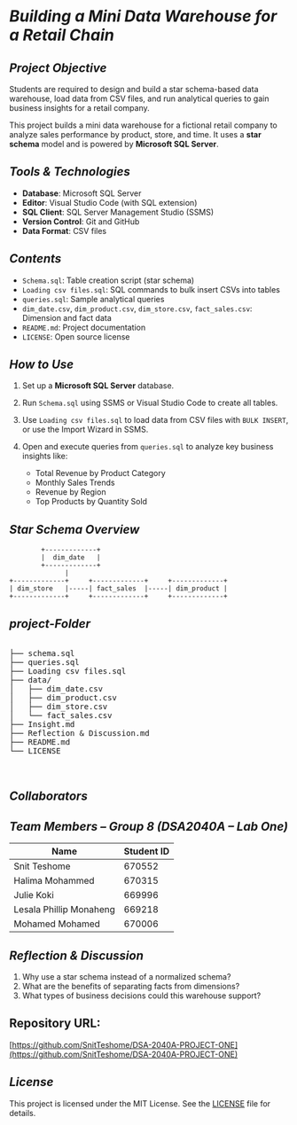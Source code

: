 # *Building a Mini Data Warehouse for a Retail Chain*

## *Project Objective*

Students are required to design and build a star schema-based data warehouse, load data from CSV files, and run analytical queries to gain business insights for a retail company.

This project builds a mini data warehouse for a fictional retail company to analyze sales performance by product, store, and time. It uses a **star schema** model and is powered by **Microsoft SQL Server**.

## *Tools & Technologies*

- **Database**: Microsoft SQL Server  
- **Editor**: Visual Studio Code (with SQL extension)  
- **SQL Client**: SQL Server Management Studio (SSMS)  
- **Version Control**: Git and GitHub  
- **Data Format**: CSV files  

## *Contents*

* `Schema.sql`: Table creation script (star schema)  
* `Loading csv files.sql`: SQL commands to bulk insert CSVs into tables  
* `queries.sql`: Sample analytical queries  
* `dim_date.csv`, `dim_product.csv`, `dim_store.csv`, `fact_sales.csv`: Dimension and fact data
* `README.md`: Project documentation  
* `LICENSE`: Open source license  

## *How to Use*

1. Set up a **Microsoft SQL Server** database.  
2. Run `Schema.sql` using SSMS or Visual Studio Code to create all tables.  
3. Use `Loading csv files.sql` to load data from CSV files with `BULK INSERT`, or use the Import Wizard in SSMS.  
4. Open and execute queries from `queries.sql` to analyze key business insights like:

   * Total Revenue by Product Category  
   * Monthly Sales Trends  
   * Revenue by Region  
   * Top Products by Quantity Sold  

## *Star Schema Overview*

```plaintext
        +-------------+
        |  dim_date   |
        +-------------+
              |
+-------------+     +-------------+     +-------------+
| dim_store   |-----| fact_sales  |-----| dim_product |
+-------------+     +-------------+     +-------------+
```
## *project-Folder*
<pre> 
├── schema.sql
├── queries.sql
├── Loading csv files.sql
├── data/
│   ├── dim_date.csv
│   ├── dim_product.csv
│   ├── dim_store.csv
│   └── fact_sales.csv
├── Insight.md
├── Reflection & Discussion.md
├── README.md
└── LICENSE

  </pre>


## *Collaborators*

## *Team Members – Group 8 (DSA2040A – Lab One)*

| Name                    | Student ID |
| ----------------------- | ---------- |
| Snit Teshome            | 670552     |
| Halima Mohammed         | 670315     |
| Julie Koki              | 669996     |
| Lesala Phillip Monaheng | 669218     |
| Mohamed Mohamed         | 670006     |



## *Reflection & Discussion*

1. Why use a star schema instead of a normalized schema?  
2. What are the benefits of separating facts from dimensions?  
3. What types of business decisions could this warehouse support?  

## **Repository URL**:
 [https://github.com/SnitTeshome/DSA-2040A-PROJECT-ONE](https://github.com/SnitTeshome/DSA-2040A-PROJECT-ONE)

## *License*

This project is licensed under the MIT License. See the [LICENSE](LICENSE) file for details.
